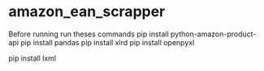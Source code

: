 # amazon_ean_scrapper

Before running run theses commands
pip install python-amazon-product-api
pip install pandas
pip install xlrd
pip install openpyxl

pip install lxml


